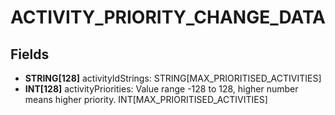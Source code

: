 # ACTIVITY_PRIORITY_CHANGE_DATA

## Fields
* **STRING[128]** activityIdStrings: STRING[MAX_PRIORITISED_ACTIVITIES]
* **INT[128]** activityPriorities: Value range -128 to 128, higher number means higher priority. INT[MAX_PRIORITISED_ACTIVITIES]